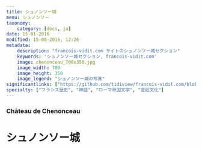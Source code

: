 ```yaml
---
title: シュノンソー城
menu: シュノンソー
taxonomy:
    category: [docs, ja]
date: 15-01-2016
modified: 15-08-2016, 12:26
metadata:
    description: "francois-vidit.com サイトのシュノンソー城セクション"
    keywords: 'シュノンソー城セクション, francois-vidit.com'
    image: chenonceau_700x350.jpg
    image_width: 700
    image_height: 350
    image_legend: "シュノンソー城の写真"
significantlinks: ["https://github.com/tidiview/francois-vidit.com/blob/develop/user/sites/docs/pages/01.reference/chateaux-de-la-loire/chenonceau/chapter.ja.md"]
specialty: ["フランス歴史", "神話", "ローマ帝国文学", "宮廷文化"]
---
```

### Château de Chenonceau

# シュノンソー城